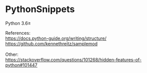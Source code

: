 # PythonSnippets
Python 3.6≥

References:<br>
https://docs.python-guide.org/writing/structure/<br>
https://github.com/kennethreitz/samplemod<br>
<br>
Other:<br>
https://stackoverflow.com/questions/101268/hidden-features-of-python#101447
